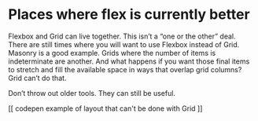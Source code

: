 # Places where flex is currently better  
  
Flexbox and Grid can live together. This isn’t a “one or the other” deal. There are still times where you will want to use Flexbox instead of Grid. Masonry is a good example. Grids where the number of items is indeterminate are another. And what happens if you want those final items to stretch and fill the available space in ways that overlap grid columns? Grid can’t do that.  
  
Don’t throw out older tools. They can still be useful.  
  
[[ codepen example of layout that can't be done with Grid ]]
